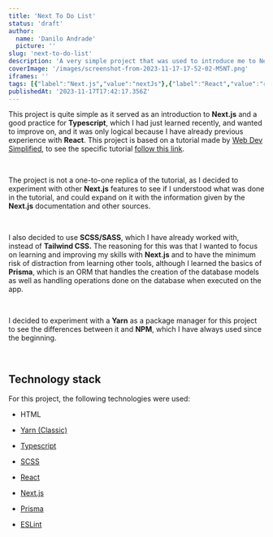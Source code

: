 ```yaml
---
title: 'Next To Do List'
status: 'draft'
author:
  name: 'Danilo Andrade'
  picture: ''
slug: 'next-to-do-list'
description: 'A very simple project that was used to introduce me to Next.js (specifically Next v13) on a more practical way.'
coverImage: '/images/screenshot-from-2023-11-17-17-52-02-M5NT.png'
iframes: ''
tags: [{"label":"Next.js","value":"nextJs"},{"label":"React","value":"react"},{"label":"SCSS","value":"scss"},{"label":"Typescript","value":"typescript"},{"label":"HTML","value":"html"},{"label":"Prisma ORM","value":"prismaOrm"}]
publishedAt: '2023-11-17T17:42:17.356Z'
---
```


This project is quite simple as it served as an introduction to **Next.js** and a good practice for **Typescript**, which I had just learned recently, and wanted to improve on, and it was only logical because I have already previous experience with **React**. This project is based on a tutorial made by [Web Dev Simplified](https://www.youtube.com/@WebDevSimplified), to see the specific tutorial [follow this link](https://www.youtube.com/watch?v=NgayZAuTgwM).

&nbsp;  

The project is not a one-to-one replica of the tutorial, as I decided to experiment with other **Next.js** features to see if I understood what was done in the tutorial, and could expand on it with the information given by the **Next.js** documentation and other sources.  

&nbsp;  

I also decided to use **SCSS/SASS**, which I have already worked with, instead of **Tailwind CSS.** The reasoning for this was that I wanted to focus on learning and improving my skills with **Next.js** and to have the minimum risk of distraction from learning other tools, although I learned the basics of **Prisma**, which is an ORM that handles the creation of the database models as well as handling operations done on the database when executed on the app.

&nbsp;  

I decided to experiment with a **Yarn** as a package manager for this project to see the differences between it and **NPM**, which I have always used since the beginning.

&nbsp;  

## Technology stack

For this project, the following technologies were used:

- HTML

- [Yarn (Classic)](https://classic.yarnpkg.com/lang/en/)

- [Typescript](https://www.typescriptlang.org/)

- [SCSS](https://sass-lang.com/)

- [React](https://react.dev/)

- [Next.js](https://nextjs.org/)

- [Prisma](https://www.prisma.io/)

- [ESLint](https://eslint.org/)

